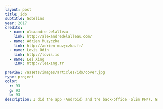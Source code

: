 ```yaml
---
layout: post
title: ido
subtitle: Gobelins
year: 2017
credits:
  - name: Alexandre Delalleau
    link: http://alexandredelalleau.com/
  - name: Adrien Muzyczka
    link: http://adrien-muzyczka.fr/
  - name: Lovis Odin
    link: http://lovis.io
  - name: Lei Xing
    link: http://leixing.fr

preview: /assets/images/articles/ido/cover.jpg
type: project
color:
  r: 93
  g: 93
  b: 93
description: I did the app (Android) and the back-office (Slim PHP). Great experience, beside coding, I learnt many things, from object prototyping to project delivery.
---
```

